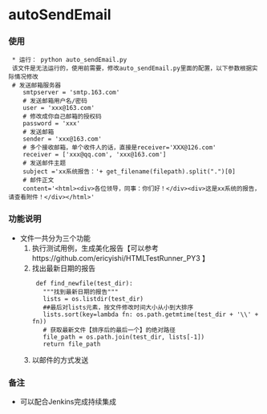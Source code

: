 # autoSendEmail
### 使用
```
 * 运行： python auto_sendEmail.py
 该文件是无法运行的，使用前需要，修改auto_sendEmail.py里面的配置，以下参数根据实际情况修改
 # 发送邮箱服务器
    smtpserver = 'smtp.163.com'
    # 发送邮箱用户名/密码
    user = 'xxx@163.com'
    # 修改成你自己邮箱的授权码
    password = 'xxx'
    # 发送邮箱
    sender = 'xxx@163.com'
    # 多个接收邮箱，单个收件人的话，直接是receiver='XXX@126.com'
    receiver = ['xxx@qq.com', 'xxx@163.com']
    # 发送邮件主题
    subject ='xx系统报告：'+ get_filename(filepath).split(".")[0]
    # 邮件正文
    content='<html><div>各位领导，同事：你们好！</div><div>这是xx系统的报告，请查看附件！</div></html>'
```
### 功能说明
* 文件一共分为三个功能
  1. 执行测试用例，生成美化报告【可以参考https://github.com/ericyishi/HTMLTestRunner_PY3 】
  2. 找出最新日期的报告
     ```
      def find_newfile(test_dir):
        """找到最新日期的报告"""
        lists = os.listdir(test_dir)
        ##最后对lists元素，按文件修改时间大小从小到大排序
        lists.sort(key=lambda fn: os.path.getmtime(test_dir + '\\' + fn))
        # 获取最新文件【排序后的最后一个】的绝对路径
        file_path = os.path.join(test_dir, lists[-1])
        return file_path
     ```
  3. 以邮件的方式发送

### 备注
  * 可以配合Jenkins完成持续集成



